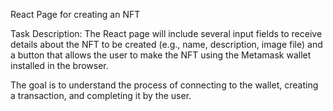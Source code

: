 React Page for creating an NFT

Task Description:
The React page will include several input fields to receive details about the NFT to be created
(e.g., name, description, image file) and a button that allows the user to make the NFT using the 
Metamask wallet installed in the browser.

The goal is to understand the process of connecting to the wallet, 
creating a transaction, and completing it by the user.
